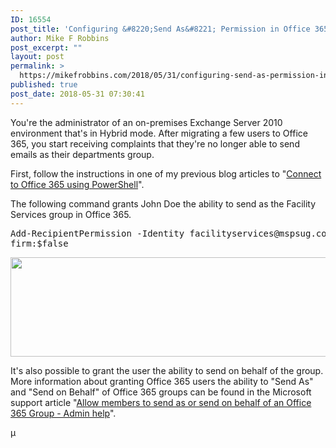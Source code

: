 ```yaml
---
ID: 16554
post_title: 'Configuring &#8220;Send As&#8221; Permission in Office 365 using PowerShell'
author: Mike F Robbins
post_excerpt: ""
layout: post
permalink: >
  https://mikefrobbins.com/2018/05/31/configuring-send-as-permission-in-office-365-using-powershell/
published: true
post_date: 2018-05-31 07:30:41
---
```

You're the administrator of an on-premises Exchange Server 2010 environment that's in Hybrid mode. After migrating a few users to Office 365, you start receiving complaints that they're no longer able to send emails as their departments group.

First, follow the instructions in one of my previous blog articles to "<a href="http://mikefrobbins.com/2018/05/17/connect-to-office-365-with-powershell/" target="_blank" rel="noopener">Connect to Office 365 using PowerShell</a>".

The following command grants John Doe the ability to send as the Facility Services group in Office 365.
<pre class="lang:ps decode:true ">Add-RecipientPermission -Identity facilityservices@mspsug.com -AccessRights SendAs -Trustee jdoe@mspsug.com -Con
firm:$false</pre>
<a href="http://mikefrobbins.com/wp-content/uploads/2018/05/office365-sendas1a.png"><img class="alignnone size-full wp-image-16555" src="http://mikefrobbins.com/wp-content/uploads/2018/05/office365-sendas1a.png" alt="" width="859" height="159" /></a>

It's also possible to grant the user the ability to send on behalf of the group. More information about granting Office 365 users the ability to "Send As" and "Send on Behalf" of Office 365 groups can be found in the Microsoft support article "<a href="https://support.office.com/en-us/article/allow-members-to-send-as-or-send-on-behalf-of-an-office-365-group-admin-help-0ad41414-0cc6-4b97-90fb-06bec7bcf590" target="_blank" rel="noopener">Allow members to send as or send on behalf of an Office 365 Group - Admin help</a>".

µ